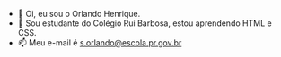- 👋 Oi, eu sou o Orlando Henrique.
- 👀 Sou estudante do Colégio Rui Barbosa, estou aprendendo HTML e CSS.
- 📫 Meu e-mail é s.orlando@escola.pr.gov.br

<!---
orlandomarinho/orlandomarinho is a ✨ special ✨ repository because its `README.md` (this file) appears on your GitHub profile.
You can click the Preview link to take a look at your changes.
--->
